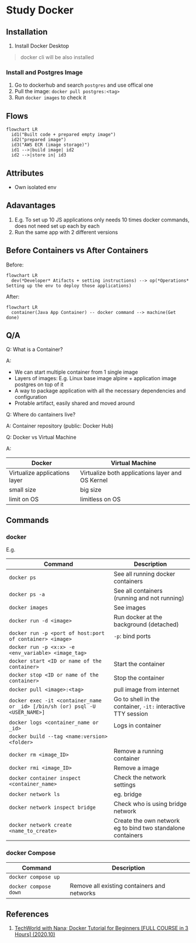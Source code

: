 # Study Docker

## Installation

1. Install Docker Desktop

> docker cli will be also installed

### Install and Postgres Image

1. Go to dockerhub and search `postgres` and use offical one
2. Pull the image: `docker pull postgres:<tag>`
3. Run `docker images` to check it 

## Flows

```mermaid
flowchart LR
  id1("Built code + prepared empty image")
  id2("prepared image")
  id3("AWS ECR (image storage)")
  id1 -->|build image| id2
  id2 -->|store in| id3

```

## Attributes

- Own isolated env

## Adavantages

1. E.g. To set up 10 JS applications only needs 10 times docker commands, does not need set up each by each
2. Run the same app with 2 different versions

## Before Containers vs After Containers

Before:

```mermaid
flowchart LR
  dev(*Developer* Atifacts + setting instructions) --> op(*Operations* Setting up the env to deploy those applications)

```

After:

```mermaid
flowchart LR
  container(Java App Container) -- docker command --> machine(Get done)
```

## Q/A

Q: What is a Container?

A: 

- We can start multiple container from 1 single image
- Layers of images: E.g. Linux base image alpine + application image postgres  on top of it
- A way to package application with all the necessary dependencies and configuration
- Protable artifact, easily shared and moved around 

Q: Where do cantainers live?

A: Container repository (public: Docker Hub)

Q: Docker vs Virtual Machine

A:

| Docker | Virtual Machine |
| ------ | --------------- |
| Virtualize applications layer| Virtualize both applications layer and OS Kernel |
| small size | big size |
| limit on OS | limitless on OS|

## Commands

### docker

E.g.

| Command | Description |
| ------- | ----------- | 
| `docker ps` | See all running docker containers |
| `docker ps -a` | See all containers (running and not running) |
| `docker images` | See images |
| `docker run -d <image>` | Run docker at the background (detached) |
| `docker run -p <port of host:port of container> <image>` | `-p`: bind ports |
| `docker run -p <x:x> -e <env_variable> <image_tag>` ||
| `docker start <ID or name of the container>` | Start the container |
| `docker stop <ID or name of the container>` | Stop the container |
| `docker pull <image>:<tag>` | pull image from internet |
| `docker exec -it <container_name or _id> [/bin/sh (or) psql -U <USER_NAME>]` | Go to shell in the container, `-it:` interactive TTY session |
| `docker logs <container_name or _id> ` | Logs in container |
| `docker build --tag <name:version> <folder>` |  |
| `docker rm <image_ID>` | Remove a running container |
| `docker rmi <image_ID>` | Remove a image |
| `docker container inspect <container_name>` | Check the network settings |
| `docker network ls` | eg. bridge |
| `docker network inspect bridge` | Check who is using bridge network |
| `docker network create <name_to_create>` | Create the own network eg to bind two standalone containers |

### docker Compose

| Command | Description |
| -------| ------------ | 
| `docker compose up` | |
| `docker compose down` | Remove all existing containers and networks |

## References

1. [TechWorld with Nana; Docker Tutorial for Beginners [FULL COURSE in 3 Hours] (2020.10)](https://youtu.be/3c-iBn73dDE)
